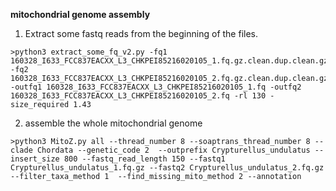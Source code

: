 **mitochondrial genome assembly**
  1. Extract some fastq reads from the beginning of the files.
    
    >python3 extract_some_fq_v2.py -fq1 160328_I633_FCC837EACXX_L3_CHKPEI85216020105_1.fq.gz.clean.dup.clean.gz -fq2 160328_I633_FCC837EACXX_L3_CHKPEI85216020105_2.fq.gz.clean.dup.clean.gz -outfq1 160328_I633_FCC837EACXX_L3_CHKPEI85216020105_1.fq -outfq2 160328_I633_FCC837EACXX_L3_CHKPEI85216020105_2.fq -rl 130 -size_required 1.43
    
  2. assemble the whole mitochondrial genome
    
    >python3 MitoZ.py all --thread_number 8 --soaptrans_thread_number 8 --clade Chordata --genetic_code 2  --outprefix Crypturellus_undulatus --insert_size 800 --fastq_read_length 150 --fastq1 Crypturellus_undulatus_1.fq.gz --fastq2 Crypturellus_undulatus_2.fq.gz --filter_taxa_method 1  --find_missing_mito_method 2 --annotation
    
    
